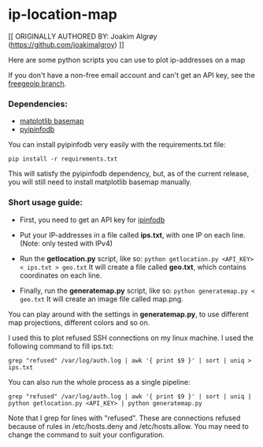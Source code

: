 # ip-location-map

[[ ORIGINALLY AUTHORED BY: Joakim Algrøy (https://github.com/joakimalgroy) ]]

Here are some python scripts you can use to plot ip-addresses on a map

If you don't have a non-free email account and can't get an API key, see the [freegeoip branch](https://github.com/tuxmascot/ip-location-map/tree/freegeoip).

### Dependencies:

* [matplotlib basemap](http://matplotlib.org/basemap/)
* [pyipinfodb](https://github.com/mossberg/pyipinfodb)


You can install pyipinfodb very easily with the requirements.txt file:

    pip install -r requirements.txt

This will satisfy the pyipinfodb dependency, but, as of the current release, you will still need to install matplotlib basemap manually.

### Short usage guide:

* First, you need to get an API key for [ipinfodb](http://ipinfodb.com/)

* Put your IP-addresses in a file called **ips.txt**, with one IP on each line. (Note: only tested with IPv4)

* Run the **getlocation.py** script, like so: `python getlocation.py <API_KEY> < ips.txt > geo.txt` It will create a file called **geo.txt**, which contains coordinates on each line.

* Finally, run the **generatemap.py** script, like so: `python generatemap.py < geo.txt` It will create an image file called map.png.

You can play around with the settings in **generatemap.py**, to use different map projections, different colors and so on.


I used this to plot refused SSH connections on my linux machine. I used the following command to fill ips.txt:

    grep "refused" /var/log/auth.log | awk '{ print $9 }' | sort | uniq > ips.txt

You can also run the whole process as a single pipeline:
    
    grep "refused" /var/log/auth.log | awk '{ print $9 }' | sort | uniq | python getlocation.py <API_KEY> | python generatemap.py

Note that I grep for lines with "refused". These are connections refused because of rules in /etc/hosts.deny and /etc/hosts.allow. You may need to change the command to suit your configuration.
